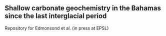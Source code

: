 ## Shallow carbonate geochemistry in the Bahamas since the last interglacial period
Repository for Edmonsond et al. (in press at EPSL)
